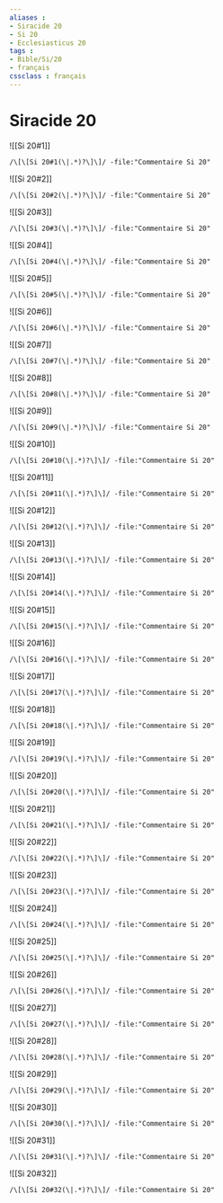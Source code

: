 ```yaml
---
aliases : 
- Siracide 20
- Si 20
- Ecclesiasticus 20
tags : 
- Bible/Si/20
- français
cssclass : français
---
```


# Siracide 20

![[Si 20#1]]

```query
/\[\[Si 20#1(\|.*)?\]\]/ -file:"Commentaire Si 20"
```

![[Si 20#2]]

```query
/\[\[Si 20#2(\|.*)?\]\]/ -file:"Commentaire Si 20"
```

![[Si 20#3]]

```query
/\[\[Si 20#3(\|.*)?\]\]/ -file:"Commentaire Si 20"
```

![[Si 20#4]]

```query
/\[\[Si 20#4(\|.*)?\]\]/ -file:"Commentaire Si 20"
```

![[Si 20#5]]

```query
/\[\[Si 20#5(\|.*)?\]\]/ -file:"Commentaire Si 20"
```

![[Si 20#6]]

```query
/\[\[Si 20#6(\|.*)?\]\]/ -file:"Commentaire Si 20"
```

![[Si 20#7]]

```query
/\[\[Si 20#7(\|.*)?\]\]/ -file:"Commentaire Si 20"
```

![[Si 20#8]]

```query
/\[\[Si 20#8(\|.*)?\]\]/ -file:"Commentaire Si 20"
```

![[Si 20#9]]

```query
/\[\[Si 20#9(\|.*)?\]\]/ -file:"Commentaire Si 20"
```

![[Si 20#10]]

```query
/\[\[Si 20#10(\|.*)?\]\]/ -file:"Commentaire Si 20"
```

![[Si 20#11]]

```query
/\[\[Si 20#11(\|.*)?\]\]/ -file:"Commentaire Si 20"
```

![[Si 20#12]]

```query
/\[\[Si 20#12(\|.*)?\]\]/ -file:"Commentaire Si 20"
```

![[Si 20#13]]

```query
/\[\[Si 20#13(\|.*)?\]\]/ -file:"Commentaire Si 20"
```

![[Si 20#14]]

```query
/\[\[Si 20#14(\|.*)?\]\]/ -file:"Commentaire Si 20"
```

![[Si 20#15]]

```query
/\[\[Si 20#15(\|.*)?\]\]/ -file:"Commentaire Si 20"
```

![[Si 20#16]]

```query
/\[\[Si 20#16(\|.*)?\]\]/ -file:"Commentaire Si 20"
```

![[Si 20#17]]

```query
/\[\[Si 20#17(\|.*)?\]\]/ -file:"Commentaire Si 20"
```

![[Si 20#18]]

```query
/\[\[Si 20#18(\|.*)?\]\]/ -file:"Commentaire Si 20"
```

![[Si 20#19]]

```query
/\[\[Si 20#19(\|.*)?\]\]/ -file:"Commentaire Si 20"
```

![[Si 20#20]]

```query
/\[\[Si 20#20(\|.*)?\]\]/ -file:"Commentaire Si 20"
```

![[Si 20#21]]

```query
/\[\[Si 20#21(\|.*)?\]\]/ -file:"Commentaire Si 20"
```

![[Si 20#22]]

```query
/\[\[Si 20#22(\|.*)?\]\]/ -file:"Commentaire Si 20"
```

![[Si 20#23]]

```query
/\[\[Si 20#23(\|.*)?\]\]/ -file:"Commentaire Si 20"
```

![[Si 20#24]]

```query
/\[\[Si 20#24(\|.*)?\]\]/ -file:"Commentaire Si 20"
```

![[Si 20#25]]

```query
/\[\[Si 20#25(\|.*)?\]\]/ -file:"Commentaire Si 20"
```

![[Si 20#26]]

```query
/\[\[Si 20#26(\|.*)?\]\]/ -file:"Commentaire Si 20"
```

![[Si 20#27]]

```query
/\[\[Si 20#27(\|.*)?\]\]/ -file:"Commentaire Si 20"
```

![[Si 20#28]]

```query
/\[\[Si 20#28(\|.*)?\]\]/ -file:"Commentaire Si 20"
```

![[Si 20#29]]

```query
/\[\[Si 20#29(\|.*)?\]\]/ -file:"Commentaire Si 20"
```

![[Si 20#30]]

```query
/\[\[Si 20#30(\|.*)?\]\]/ -file:"Commentaire Si 20"
```

![[Si 20#31]]

```query
/\[\[Si 20#31(\|.*)?\]\]/ -file:"Commentaire Si 20"
```

![[Si 20#32]]

```query
/\[\[Si 20#32(\|.*)?\]\]/ -file:"Commentaire Si 20"
```

